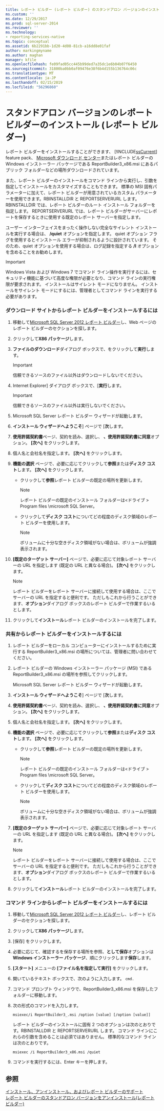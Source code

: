 ```yaml
---
title: レポート ビルダー (レポート ビルダー) のスタンドアロン バージョンのインストール |Microsoft Docs
ms.custom: ''
ms.date: 12/29/2017
ms.prod: sql-server-2014
ms.reviewer: ''
ms.technology:
- reporting-services-native
ms.topic: conceptual
ms.assetid: 6b2291bb-1d20-4d08-81cb-a16dd8e01faf
author: markingmyname
ms.author: maghan
manager: kfile
ms.openlocfilehash: fe09fad05cc445b99ded7a35dc1e6b04b07f6450
ms.sourcegitcommit: 31800ba0bb0af09476e38f6b4d155b136764c06c
ms.translationtype: MT
ms.contentlocale: ja-JP
ms.lasthandoff: 02/15/2019
ms.locfileid: "56296860"
---
```

# <a name="install-the-stand-alone-version-of-report-builder-report-builder"></a>スタンドアロン バージョンのレポート ビルダーのインストール (レポート ビルダー)
  レポート ビルダーをインストールすることができます、 [!INCLUDE[ssCurrent](../../includes/sscurrent-md.md)] feature pack、 [Microsoft ダウンロード センター](https://go.microsoft.com/fwlink/?LinkID=168472)またはレポート ビルダーの Windows インストーラー パッケージである ReportBuilder3_x86.msi にあるパブリック フォルダーなどの場所ダウンロードされています。  
  
 また、レポート ビルダーのインストールをコマンド ラインから実行し、引数を指定してインストールをカスタマイズすることもできます。 標準の MSI 固有パラメーターに加えて、レポート ビルダーが用意されているカスタム パラメーターを使用できます。RBINSTALLDIR と REPORTSERVERURL します。 RBINSTALLDIR では、レポート ビルダーのルート インストール フォルダーを指定します。 REPORTSERVERURL では、レポート ビルダーがサーバーにレポートを保存するときに使用する既定のレポート サーバーを指定します。  
  
 ユーザー インターフェイスをまったく操作しない完全なサイレント インストールを実行する場合は、 **/quiet** オプションを指定します。 quiet オプション フラグを使用するとインストール エラーが抑制されるように設計されています。 そのため、quiet オプションを使用する場合は、ログ記録を指定する **/l** オプションを含めることをお勧めします。  
  
> [!IMPORTANT]  
>  Windows Vista および Windows 7 でコマンド ライン操作を実行するには、セキュリティ機能に基づいて高度な権限が必要となり、コマンド ラインの実行権限が要求されます。 インストールはサイレント モードになりません。 インストールをサイレント モードにするには、管理者としてコマンド ラインを実行する必要があります。  
  
### <a name="to-install-report-builder-from-the-download-site"></a>ダウンロード サイトからレポート ビルダーをインストールするには  
  
1.  移動して[Microsoft SQL Server 2012 レポート ビルダー](https://go.microsoft.com/fwlink/?LinkID=219138)し、Web ページのレポート ビルダーのセクションを探します。  
  
2.  クリックして**X86 パッケージ**します。  
  
3.  **ファイルのダウンロード**ダイアログ ボックスで、をクリックして**実行**します。  
  
    > [!IMPORTANT]  
    >  信頼できるソースのファイル以外はダウンロードしないでください。  
  
4.  Internet Explorer] ダイアログ ボックスで、[**実行**します。  
  
    > [!IMPORTANT]  
    >  信頼できるソースのファイル以外は実行しないでください。  
  
5.  Microsoft SQL Server レポート ビルダー ウィザードが起動します。  
  
6.  **インストール ウィザードへようこそ**] ページで [**次**します。  
  
7.  **使用許諾契約書**ページ、契約を読み、選択し、 **、使用許諾契約書に同意**オプション。 **[次へ]** をクリックします。  
  
8.  個人名と会社名を指定します。 **[次へ]** をクリックします。  
  
9. **機能の選択** ページで、必要に応じてクリックして**参照**または**ディスク コスト**します。 **[次へ]** をクリックします。  
  
    -   クリックして**参照**レポート ビルダーの既定の場所を更新します。  
  
        > [!NOTE]  
        >  レポート ビルダーの既定のインストール フォルダーは\<ドライブ > Program files \microsoft SQL Server。  
  
    -   クリックして**ディスク コスト**についてどの程度のディスク領域のレポート ビルダーを使用します。  
  
        > [!NOTE]  
        >  ボリュームに十分な空きディスク領域がない場合は、ボリュームが強調表示されます。  
  
10. **[既定のターゲット サーバー]** ページで、必要に応じて対象レポート サーバーの URL を指定します (既定の URL と異なる場合)。 **[次へ]** をクリックします。  
  
    > [!NOTE]  
    >  レポート ビルダーをレポート サーバーに接続して使用する場合は、ここでサーバーの URL を指定すると便利です。 ただしもこれから行うことができます、**オプション**ダイアログ ボックスのレポート ビルダーで作業するいるとします。  
  
11. クリックして**インストール**レポート ビルダーのインストールを完了します。  
  
### <a name="to-install-report-builder-from-a-share"></a>共有からレポート ビルダーをインストールするには  
  
1.  レポート ビルダーをローカル コンピューターにインストールするために実行する ReportBuilder3_x86.msi の場所については、管理者に問い合わせてください。  
  
2.  レポート ビルダーの Windows インストーラー パッケージ (MSI) である ReportBuilder3_x86.msi の場所を参照してクリックします。  
  
     Microsoft SQL Server レポート ビルダー ウィザードが起動します。  
  
3.  **インストール ウィザードへようこそ**] ページで [**次**します。  
  
4.  **使用許諾契約書**ページ、契約を読み、選択し、 **、使用許諾契約書に同意**オプション。 **[次へ]** をクリックします。  
  
5.  個人名と会社名を指定します。 **[次へ]** をクリックします。  
  
6.  **機能の選択** ページで、必要に応じてクリックして**参照**または**ディスク コスト**します。 **[次へ]** をクリックします。  
  
    -   クリックして**参照**レポート ビルダーの既定の場所を更新します。  
  
        > [!NOTE]  
        >  レポート ビルダーの既定のインストール フォルダーは\<ドライブ > Program files \microsoft SQL Server。  
  
    -   クリックして**ディスク コスト**についてどの程度のディスク領域のレポート ビルダーを使用します。  
  
        > [!NOTE]  
        >  ボリュームに十分な空きディスク領域がない場合は、ボリュームが強調表示されます。  
  
7.  **[既定のターゲット サーバー]** ページで、必要に応じて対象レポート サーバーの URL を指定します (既定の URL と異なる場合)。 **[次へ]** をクリックします。  
  
    > [!NOTE]  
    >  レポート ビルダーをレポート サーバーに接続して使用する場合は、ここでサーバーの URL を指定すると便利です。 ただしもこれから行うことができます、**オプション**ダイアログ ボックスのレポート ビルダーで作業するいるとします。  
  
8.  クリックして**インストール**レポート ビルダーのインストールを完了します。  
  
### <a name="to-install-report-builder-from-the-command-line"></a>コマンド ラインからレポート ビルダーをインストールするには  
  
1.  移動して[Microsoft SQL Server 2012 レポート ビルダー](https://go.microsoft.com/fwlink/?LinkID=219138)し、レポート ビルダーのセクションを探します。  
  
2.  クリックして**X86 パッケージ**します。  
  
3.  [保存] をクリックします。  
  
4.  必要に応じて、確認するを保存する場所を参照、**として保存**オプションは**Windows インストーラー パッケージ**、順にクリックします**保存**します。  
  
5.  **[スタート]** メニューの **[ファイル名を指定して実行]** をクリックします。  
  
6.  開いているテキスト ボックスで、次のように入力します。 `cmd.`  
  
7.  コマンド プロンプト ウィンドウで、ReportBuilder3_x86.msi を保存したフォルダーに移動します。  
  
8.  次の形式のコマンドを入力します。  
  
     `msiexec/i ReportBuilder3_.msi /option [value] [/option [value]]`  
  
     レポート ビルダーのインストールに固有 2 つのオプションは次のとおりです。RBINSTALLDIR と REPORTSERVERURL します。 コマンド ラインにこれらの引数を含めることは必須ではありません。 標準的なコマンド ラインは次のとおりです。  
  
     `msiexec /i ReportBuilder3_x86.msi /quiet`  
  
9. コマンドを実行するには、Enter キーを押します。  
  
## <a name="see-also"></a>参照  
 [インストール、アンインストール、およびレポート ビルダーのサポート](../install-uninstall-and-report-builder-support.md)   
 [レポート ビルダーのスタンドアロン バージョンをアンインストール&#40;レポート ビルダー&#41;](install-report-builder.md)  
  
  
